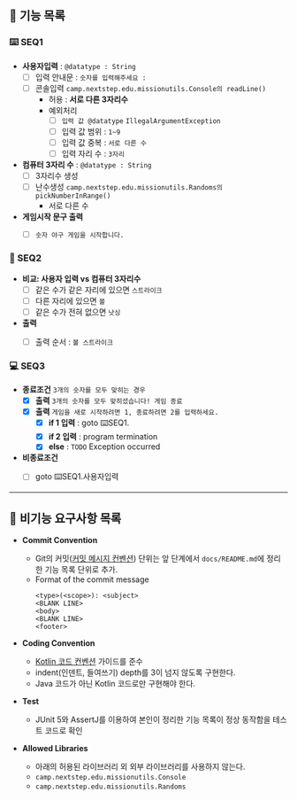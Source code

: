 ## 🚀 기능 목록

### ⌨️ SEQ1
- **사용자입력** : `@datatype : String`
  - [ ] 입력 안내문 : `숫자를 입력해주세요 : `
  - [ ] 콘솔입력 `camp.nextstep.edu.missionutils.Console의 readLine()`
    - 허용 : **서로 다른 3자리수**
    - 예외처리
      - [ ] `입력 값 @datatype` `IllegalArgumentException`
      - [ ] 입력 값 범위 : `1~9`
      - [ ] 입력 값 중복 : `서로 다른 수`
      - [ ] 입력 자리 수 : `3자리`

- **컴퓨터 3자리 수** : `@datatype : String`
  - [ ] 3자리수 생성
  - [ ] 난수생성 `camp.nextstep.edu.missionutils.Randoms의 pickNumberInRange()`
    - 서로 다른 수

- **게임시작 문구 출력**
  - [ ] `숫자 야구 게임을 시작합니다.`


### 🧮 SEQ2
  - **비교: 사용자 입력 vs 컴퓨터 3자리수**
    - [ ] 같은 수가 같은 자리에 있으면 `스트라이크`
    - [ ] 다른 자리에 있으면 `볼`
    - [ ] 같은 수가 전혀 없으면 `낫싱`
 - **출력**
    - [ ] 출력 순서 : `볼 스트라이크`


### 💻 SEQ3
  - **종료조건** `3개의 숫자를 모두 맞히는 경우`
    - [x] **출력** `3개의 숫자를 모두 맞히셨습니다! 게임 종료`
    - [x] **출력** `게임을 새로 시작하려면 1, 종료하려면 2를 입력하세요.`
      - [x] **if 1 입력**  : goto  ⌨️SEQ1.
      - [x] **if 2 입력**  : program termination
      - [x] **else** : `TODO` Exception occurred
  - **비종료조건**
    - [ ] goto  ⌨️SEQ1.사용자입력


---
## 📌 비기능 요구사항 목록
- **Commit Convention**
  - Git의 커밋([커밋 메시지 컨벤션](https://gist.github.com/stephenparish/9941e89d80e2bc58a153)) 단위는 앞 단계에서 `docs/README.md`에 정리한 기능 목록 단위로 추가.
  - Format of the commit message
    ```
    <type>(<scope>): <subject>
    <BLANK LINE>
    <body>
    <BLANK LINE>
    <footer>
    ```

- **Coding Convention**
  - [Kotlin 코드 컨벤션](https://github.com/woowacourse/woowacourse-docs/tree/main/styleguide/kotlin) 가이드를 준수
  - indent(인덴트, 들여쓰기) depth를 3이 넘지 않도록 구현한다.
  - Java 코드가 아닌 Kotlin 코드로만 구현해야 한다.
- **Test**
  - JUnit 5와 AssertJ를 이용하여 본인이 정리한 기능 목록이 정상 동작함을 테스트 코드로 확인
- **Allowed Libraries**
  - 아래의 허용된 라이브러리 외 외부 라이브러리를 사용하지 않는다.
  - `camp.nextstep.edu.missionutils.Console`
  - `camp.nextstep.edu.missionutils.Randoms`